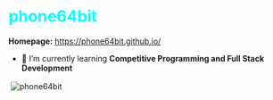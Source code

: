 <h1 align="left" style="color:cyan;">phone64bit</h1>

<b>Homepage:</b> <a href="https://phone64bit.github.io/" target="_blank">https://phone64bit.github.io/</a><br>
- 🌱 I’m currently learning **Competitive Programming and Full Stack Development**

<p>&nbsp;<img align="center" src="https://github-readme-stats.vercel.app/api?username=phone64bit&show_icons=true&locale=en" alt="phone64bit" /></p>
